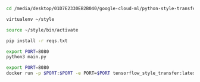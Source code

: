 

```bash
cd /media/desktop/01D7E2330EB2B040/google-cloud-ml/python-style-transfer
```
```bash
virtualenv ~/style
```

```bash
source ~/style/bin/activate
```

```bash
pip install -r reqs.txt
```

```bash
export PORT=8080
python3 main.py
```

```bash
export PORT=8080
docker run -p $PORT:$PORT -e PORT=$PORT tensorflow_style_transfer:latest
```